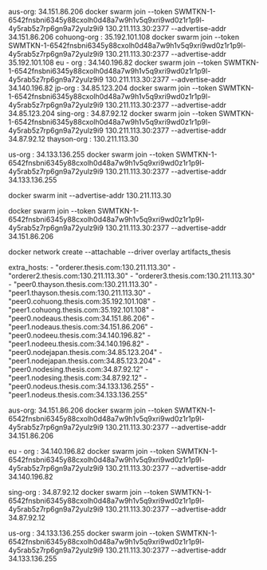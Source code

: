 aus-org: 34.151.86.206
docker swarm join --token SWMTKN-1-6542fnsbni6345y88cxolh0d48a7w9h1v5q9xri9wd0z1r1p9l-4y5rab5z7rp6gn9a72yulz9i9 130.211.113.30:2377  --advertise-addr 34.151.86.206
cohuong-org : 35.192.101.108
docker swarm join --token SWMTKN-1-6542fnsbni6345y88cxolh0d48a7w9h1v5q9xri9wd0z1r1p9l-4y5rab5z7rp6gn9a72yulz9i9 130.211.113.30:2377  --advertise-addr 35.192.101.108
eu - org : 34.140.196.82
docker swarm join --token SWMTKN-1-6542fnsbni6345y88cxolh0d48a7w9h1v5q9xri9wd0z1r1p9l-4y5rab5z7rp6gn9a72yulz9i9 130.211.113.30:2377  --advertise-addr 34.140.196.82
jp-org : 34.85.123.204
docker swarm join --token SWMTKN-1-6542fnsbni6345y88cxolh0d48a7w9h1v5q9xri9wd0z1r1p9l-4y5rab5z7rp6gn9a72yulz9i9 130.211.113.30:2377  --advertise-addr 34.85.123.204
sing-org : 34.87.92.12
docker swarm join --token SWMTKN-1-6542fnsbni6345y88cxolh0d48a7w9h1v5q9xri9wd0z1r1p9l-4y5rab5z7rp6gn9a72yulz9i9 130.211.113.30:2377  --advertise-addr 34.87.92.12
thayson-org : 130.211.113.30

us-org : 34.133.136.255
docker swarm join --token SWMTKN-1-6542fnsbni6345y88cxolh0d48a7w9h1v5q9xri9wd0z1r1p9l-4y5rab5z7rp6gn9a72yulz9i9 130.211.113.30:2377  --advertise-addr 34.133.136.255

docker swarm init --advertise-addr 130.211.113.30

docker swarm join --token SWMTKN-1-6542fnsbni6345y88cxolh0d48a7w9h1v5q9xri9wd0z1r1p9l-4y5rab5z7rp6gn9a72yulz9i9 130.211.113.30:2377  --advertise-addr 34.151.86.206

docker network create --attachable --driver overlay artifacts_thesis

extra_hosts:
      - "orderer.thesis.com:130.211.113.30"
      - "orderer2.thesis.com:130.211.113.30"
      - "orderer3.thesis.com:130.211.113.30"
      - "peer0.thayson.thesis.com:130.211.113.30"
      - "peer1.thayson.thesis.com:130.211.113.30"
      - "peer0.cohuong.thesis.com:35.192.101.108"
      - "peer1.cohuong.thesis.com:35.192.101.108"
      - "peer0.nodeaus.thesis.com:34.151.86.206"
      - "peer1.nodeaus.thesis.com:34.151.86.206"
      - "peer0.nodeeu.thesis.com:34.140.196.82"
      - "peer1.nodeeu.thesis.com:34.140.196.82"
      - "peer0.nodejapan.thesis.com:34.85.123.204"
      - "peer1.nodejapan.thesis.com:34.85.123.204"
      - "peer0.nodesing.thesis.com:34.87.92.12"
      - "peer1.nodesing.thesis.com:34.87.92.12"
      - "peer0.nodeus.thesis.com:34.133.136.255"
      - "peer1.nodeus.thesis.com:34.133.136.255"


aus-org: 34.151.86.206
docker swarm join --token SWMTKN-1-6542fnsbni6345y88cxolh0d48a7w9h1v5q9xri9wd0z1r1p9l-4y5rab5z7rp6gn9a72yulz9i9 130.211.113.30:2377  --advertise-addr 34.151.86.206

eu - org : 34.140.196.82
docker swarm join --token SWMTKN-1-6542fnsbni6345y88cxolh0d48a7w9h1v5q9xri9wd0z1r1p9l-4y5rab5z7rp6gn9a72yulz9i9 130.211.113.30:2377  --advertise-addr 34.140.196.82

sing-org : 34.87.92.12
docker swarm join --token SWMTKN-1-6542fnsbni6345y88cxolh0d48a7w9h1v5q9xri9wd0z1r1p9l-4y5rab5z7rp6gn9a72yulz9i9 130.211.113.30:2377  --advertise-addr 34.87.92.12

us-org : 34.133.136.255
docker swarm join --token SWMTKN-1-6542fnsbni6345y88cxolh0d48a7w9h1v5q9xri9wd0z1r1p9l-4y5rab5z7rp6gn9a72yulz9i9 130.211.113.30:2377  --advertise-addr 34.133.136.255